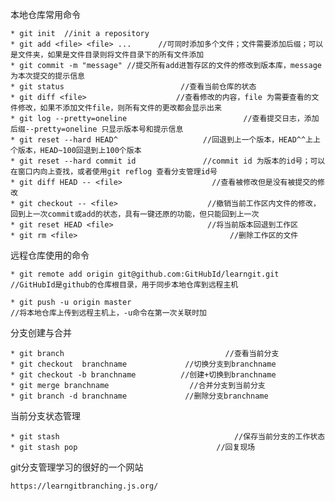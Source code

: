 本地仓库常用命令

	* git init  //init a repository
	* git add <file> <file> ...      //可同时添加多个文件；文件需要添加后缀；可以是文件夹，如果是文件目录则将文件目录下的所有文件添加
	* git commit -m "message" //提交所有add进暂存区的文件的修改到版本库，message为本次提交的提示信息
	* git status                          //查看当前仓库的状态
	* git diff <file>                    //查看修改的内容，file 为需要查看的文件修改，如果不添加文件file，则所有文件的更改都会显示出来
	* git log --pretty=oneline                          //查看提交日志，添加后缀--pretty=oneline 只显示版本号和提示信息
	* git reset --hard HEAD^                   //回退到上一个版本，HEAD^^上上个版本，HEAD~100回退到上100个版本
	* git reset --hard commit id               //commit id 为版本的id号；可以在窗口内向上查找，或者使用git reflog 查看分支管理id号
	* git diff HEAD -- <file>                    //查看被修改但是没有被提交的修改
	* git checkout -- <file>                    //撤销当前工作区内文件的修改，回到上一次commit或add的状态，具有一键还原的功能，但只能回到上一次
	* git reset HEAD <file>                     //将当前版本回退到工作区
	* git rm <file>                                  //删除工作区的文件

远程仓库使用的命令

	* git remote add origin git@github.com:GitHubId/learngit.git    //GitHubId是github的仓库根目录，用于同步本地仓库到远程主机

	* git push -u origin master                                                    //将本地仓库上传到远程主机上，-u命令在第一次关联时加

分支创建与合并

	* git branch                                    //查看当前分支
	* git checkout  branchname             //切换分支到branchname
	* git checkout -b branchname          //创建+切换到branchname
	* git merge branchname                  //合并分支到当前分支
	* git branch -d branchname             //删除分支branchname

当前分支状态管理

	* git stash                                       //保存当前分支的工作状态
	* git stash pop                               //回复现场
	
git分支管理学习的很好的一个网站

	https://learngitbranching.js.org/
